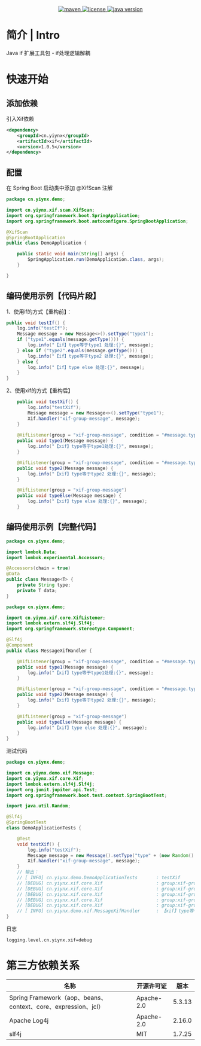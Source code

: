 <p align="center">
  <a href="https://search.maven.org/artifact/cn.yiynx/xif">
    <img alt="maven" src="https://img.shields.io/maven-central/v/cn.yiynx/xif.svg?style=flat-square">
  </a>
  <a target="_blank" href="http://license.coscl.org.cn/MulanPSL2/">
    <img alt="license" src="https://img.shields.io/:license-MulanPSL2-blue.svg" />
  </a>
  <a target="_blank" href="https://www.oracle.com/technetwork/java/javase/downloads/index.html">
	<img alt="java version" src="https://img.shields.io/badge/JDK-1.8+-green.svg" />
  </a>
</p>

# 简介 | Intro
Java if 扩展工具包 - if处理逻辑解耦
# 快速开始

## 添加依赖
引入Xif依赖
``` xml
<dependency>
    <groupId>cn.yiynx</groupId>
    <artifactId>xif</artifactId>
    <version>1.0.5</version>
</dependency>
```
## 配置
在 Spring Boot 启动类中添加 @XifScan 注解
``` java
package cn.yiynx.demo;

import cn.yiynx.xif.scan.XifScan;
import org.springframework.boot.SpringApplication;
import org.springframework.boot.autoconfigure.SpringBootApplication;

@XifScan
@SpringBootApplication
public class DemoApplication {

	public static void main(String[] args) {
		SpringApplication.run(DemoApplication.class, args);
	}

}
```

## 编码使用示例【代码片段】
1、使用if的方式【重构前】：
``` java
public void testIf() {
    log.info("testIf");
    Message message = new Message<>().setType("type1");
    if ("type1".equals(message.getType())) {
        log.info("【if】type等于type1 处理:{}", message);
    } else if ("type2".equals(message.getType())) {
        log.info("【if】type等于type2 处理:{}", message);
    } else {
        log.info("【if】type else 处理:{}", message);
    }
}
```
2、使用xif的方式【重构后】
``` java
    public void testXif() {
        log.info("testXif");
        Message message = new Message<>().setType("type1");
        Xif.handler("xif-group-message", message);
    }
    
    @XifListener(group = "xif-group-message", condition = "#message.type eq 'type1'")
    public void type1(Message message) {
        log.info("【xif】type等于type1处理:{}", message);
    }

    @XifListener(group = "xif-group-message", condition = "#message.type eq 'type2'")
    public void type2(Message message) {
        log.info("【xif】type等于type2 处理:{}", message);
    }

    @XifListener(group = "xif-group-message")
    public void typeElse(Message message) {
        log.info("【xif】type else 处理:{}", message);
    }
```

## 编码使用示例【完整代码】

``` java
package cn.yiynx.demo;

import lombok.Data;
import lombok.experimental.Accessors;

@Accessors(chain = true)
@Data
public class Message<T> {
    private String type;
    private T data;
}
```

``` java
package cn.yiynx.demo;

import cn.yiynx.xif.core.XifListener;
import lombok.extern.slf4j.Slf4j;
import org.springframework.stereotype.Component;

@Slf4j
@Component
public class MessageXifHandler {

    @XifListener(group = "xif-group-message", condition = "#message.type eq 'type1'")
    public void type1(Message message) {
        log.info("【xif】type等于type1处理:{}", message);
    }

    @XifListener(group = "xif-group-message", condition = "#message.type eq 'type2'")
    public void type2(Message message) {
        log.info("【xif】type等于type2 处理:{}", message);
    }

    @XifListener(group = "xif-group-message")
    public void typeElse(Message message) {
        log.info("【xif】type else 处理:{}", message);
    }
}
```
测试代码
``` java
package cn.yiynx.demo;

import cn.yiynx.demo.xif.Message;
import cn.yiynx.xif.core.Xif;
import lombok.extern.slf4j.Slf4j;
import org.junit.jupiter.api.Test;
import org.springframework.boot.test.context.SpringBootTest;

import java.util.Random;

@Slf4j
@SpringBootTest
class DemoApplicationTests {

    @Test
    void testXif() {
        log.info("testXif");
        Message message = new Message().setType("type" + (new Random().nextInt(3) + 1));
        Xif.handler("xif-group-message", message);
    }
    // 输出：
    // [ INFO] cn.yiynx.demo.DemoApplicationTests       : testXif
    // [DEBUG] cn.yiynx.xif.core.Xif                    : group:xif-group-message, param:Message(type=type2, data=null)
    // [DEBUG] cn.yiynx.xif.core.Xif                    : group:xif-group-message, condition:#message.type eq 'type1', param:Message(type=type2, data=null)
    // [DEBUG] cn.yiynx.xif.core.Xif                    : group:xif-group-message, condition:#message.type eq 'type1', param:Message(type=type2, data=null), is-xif-condition-pass:false
    // [DEBUG] cn.yiynx.xif.core.Xif                    : group:xif-group-message, condition:#message.type eq 'type2', param:Message(type=type2, data=null)
    // [DEBUG] cn.yiynx.xif.core.Xif                    : group:xif-group-message, condition:#message.type eq 'type2', param:Message(type=type2, data=null), is-xif-condition-pass:true
    // [ INFO] cn.yiynx.demo.xif.MessageXifHandler      : 【xif】type等于type2 处理:Message(type=type2, data=null)
}
```
日志
```
logging.level.cn.yiynx.xif=debug
``` 

# 第三方依赖关系
| 名称                        | 开源许可证          | 版本              | 
| ---------------------------| ----------------- | ---------------- |
| Spring Framework（aop、beans、context、core、expression、jcl）           | Apache-2.0        | 5.3.13            | 
| Apache Log4j               | Apache-2.0        | 2.16.0           |     
| slf4j                      | MIT               | 1.7.25           |

